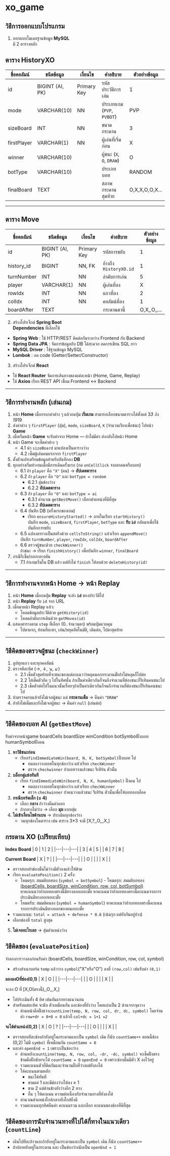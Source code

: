 # xo_game

## วิธีการออกแบบโปรแกรม

1) ออกแบบโมเดลฐานข้อมูล **MySQL**  
มี 2 ตารางหลัก

## ตาราง HistoryXO

| ชื่อคอลัมน์    | ชนิดข้อมูล     | เงื่อนไข         | คำอธิบาย             | ตัวอย่างข้อมูล |
|-----------------|----------------|------------------|----------------------|----------------|
| id              | BIGINT (AI, PK)| Primary Key      | รหัสประวัติการเล่น  | 1              |
| mode            | VARCHAR(10)    | NN               | ประเภทเกม (`PVP`, `PVBOT`) | PVP |
| sizeBoard       | INT            | NN               | ขนาดกระดาน          | 3              |
| firstPlayer     | VARCHAR(1)     | NN               | ผู้เล่นที่เริ่มก่อน  | X              |
| winner          | VARCHAR(10)    |                  | ผู้ชนะ (`X`, `O`, `DRAW`) | O |
| botType         | VARCHAR(10)    |         | ประเภทบอท            | RANDOM             |
| finalBoard      | TEXT           |              | สภาพกระดานสุดท้าย   | O,X,X,O,O,X... |

---

## ตาราง Move

| ชื่อคอลัมน์    | ชนิดข้อมูล     | เงื่อนไข         | คำอธิบาย             | ตัวอย่างข้อมูล |
|-----------------|----------------|------------------|----------------------|----------------|
| id              | BIGINT (AI, PK)| Primary Key      | รหัสการขยับ         | 1              |
| history_id      | BIGINT         | NN, FK           | อ้างถึง `HistoryXO.id` | 1 |
| turnNumber      | INT            | NN               | ลำดับการเล่น         | 5              |
| player          | VARCHAR(1)     | NN               | ผู้เล่นที่ลง         | X              |
| rowIdx          | INT            | NN               | แถวที่ลง             | 2              |
| colIdx          | INT            | NN               | คอลัมน์ที่ลง        | 1              |
| boardAfter      | TEXT           |                | กระดานตานี้   | O,X,,O,,...  |


2) สร้างโปรเจ็กต์ **Spring Boot**  
**Dependencies** ที่เลือกใช้
- **Spring Web** : ใช้ HTTP/REST ติดต่อกันระหว่าง Frontend กับ Backend  
- **Spring Data JPA** : จัดการข้อมูลกับ DB ได้สะดวก ลดการเขียน SQL ยาว  
- **MySQL Driver** : ใช้ฐานข้อมูล MySQL  
- **Lombok** : ลด code (Getter/Setter/Constructor)

3) สร้างโปรเจ็กต์ **React**
- ใช้ **React Router** จัดการเส้นทางของแต่ละหน้า (Home, Game, Replay)
- ใช้ **Axios** เรียก REST API เชื่อม Frontend ↔ Backend

---

## วิธีการทำงานหลัก (เล่นเกม)

1. หน้า **Home** เมื่อกรอกค่าต่าง ๆ แล้วกดปุ่ม **เริ่มเกม**  สามารถเลือกขนาดตารางได้ตั้งแต่ 3*3 ถึง 19*19
2. ส่งค่าต่าง ๆ `firstPlayer` (สุ่ม), `mode`, `sizeBoard`, `K` (จำนวนเรียงเพื่อชนะ) ไปหน้า **Game**  
3. เมื่อเริ่มหน้า **Game** จะรับค่าจาก Home — ถ้าไม่มีค่า ส่งกลับไปหน้า Home  
4. หน้า Game จะเซ็ตค่าต่าง ๆ  
   - 4.1 นำ `sizeBoard` มาแปลงเป็นตารางว่าง  
   - 4.2 เซ็ตผู้เล่นคนแรกจาก `firstPlayer`  
5. ตั้งตัวแปรเตรียมข้อมูลสำหรับบันทึกลง **DB**  
6. ทุกอย่างเริ่มทำงานเมื่อมีการเดินครั้งแรก (กด `onCellClick` จากตาคนหรือบอท)
   - 6.1 ถ้า `player` คือ `"X"` (คน) → **อัปเดตตาราง**
   - 6.2 ถ้า `player` คือ `"O"` และ `botType = random`
       - 6.2.1 สุ่มช่องว่าง  
       - 6.2.2 **อัปเดตตาราง**
   - 6.3 ถ้า `player` คือ `"O"` และ `botType = ai`
       - 6.3.1 คำนวณ `getBestMove()` เลือกตำแหน่งที่ดีที่สุด  
       - 6.3.2 **อัปเดตตาราง**
   - 6.4 บันทึก DB (ครั้งแรกของเกม)
       - เรียก `ensureHistoryStarted()` → ภายในเรียก `startHistory()`  
         บันทึก `mode`, `sizeBoard`, `firstPlayer`, `botType` และ **รับ `id`** กลับมาเพื่อใช้บันทึกการขยับ
   - 6.5 แปลงตารางเป็นสตริงด้วย `cellsToString()` แล้วเรียก `appendMove()`  
       บันทึก `turnNumber`, `player`, `rowIdx`, `colIdx`, `boardAfter`
   - 6.6 ตรวจผู้ชนะด้วย `checkWinner()`  
       ถ้าชนะ → เรียก `finishHistory()` เพื่อบันทึก `winner`, `finalBoard`
7. กรณีรีเซ็ต/ออกกลางคัน
   - 7.1 ถ้าเกมเริ่มใน DB แล้ว แต่ยังไม่ `finish` ให้ลบด้วย `deleteHistory(id)`

---

## วิธีการทำงานจากหน้า Home → หน้า Replay

1. หน้า **Home** เมื่อกดปุ่ม **Replay** จะส่ง **`id`** ของประวัติไป  
2. หน้า **Replay** รับ `id` จาก URL  
3. เมื่อมาหน้า Replay แล้ว:
   - โหลดข้อมูลประวัติด้วย `getHistory(id)`
   - โหลดลำดับการเดินด้วย `getMoves(id)`
4. แสดงตารางตาม `step` ที่เลือก (0..จำนวนตา) พร้อมปุ่มควบคุม  
   - ไปตาแรก, ย้อนทีละตา, เล่น/หยุดอัตโนมัติ, เดินต่อ, ไปตาสุดท้าย

---

## วิธีคิดของตรวจผู้ชนะ (`checkWinner`)

1. ลูปทุกแถว และทุกคอลัมน์  
2. ตรวจทีละทิศ (→, ↓, ↘, ↙)
   - 2.1 เช็คตัวสุดท้ายที่จะชนะของแต่ละแนวว่าหลุดนอกกระดานมั้ยถ้าไม่หลุดก็ไปต่อ
   - 2.2 ไล่เช็คตัวถัด ๆ ไปในทิศนั้น ถ้าเป็นค่าเดียวกันก็จนถึงจำนวนที่ต้องชนะก็รีเทินคนชนะไป  
   - 2.3 เช็คตัวต่อไปในแนวนั้นเรื่อยๆถ้าเป็นค่าเดียวกันก็จนถึงจำนวนที่ต้องชนะก็รีเทินคนชนะไป
3. ถ้าตรวจครบแล้วยังไม่เจอผู้ชนะ แต่ **กระดานเต็ม** → คืนค่า `"DRAW"`
4. ถ้ายังไม่เต็มและยังไม่เจอผู้ชนะ → คืนค่า `null` (เล่นต่อ)

---

## วิธีคิดของบอท AI (`getBestMove`)
รับค่าจากหน้าgame boardCells boardSize winCondition botSymbolฝั่งบอท  humanSymbolฝั่งคน
1. **หาวิธีชนะก่อน**  
   - เรียก`findImmediateWin(board, N, K, botSymbol)`ฝั่งบอท ไป
      - ทดลองวางบอทในทุกช่องว่าง แล้วเรียก `checkWinner`
      - ตรวจ `checkwinner` ถ้าบอทวางแล้วชนะ รีเทิร์น ตัวนั้น
2. **บล็อกคู่แข่งทันที**  
   - เรียก `findImmediateWin(board, N, K, humanSymbol)` ฝั่งคน ไป
      - ทดลองวางบอทในทุกช่องว่าง แล้วเรียก `checkWinner`
      - ตรวจ `checkwinner` ถ้าคนวางแล้วชนะ รีเทิร์น ตัวนั้นเพื่อให้บอทลงบล็อค
3. **กรณีบอร์ดเล็ก (≤ 4)**  
   - เลือก **กลาง** ถ้าว่างคืนค่าออก
   - ถ้ากลางไม่ว่าง → เลือก **มุม** แบบสุ่ม
4. **ไม่เข้าเงื่อนไขด้านบน** → ประเมินทุกช่องว่าง  
   - วนทุกช่องในตาราง เช่น ตาราง 3*3 จะมี [X,?,,O,,,X,]
## กระดาน XO (เปรียบเทียบ) 
**Index Board**
| 0 | 1 | 2 |
|---|---|---|
| 3 | 4 | 5 |
| 6 | 7 | 8 |

**Current Board**
| X | ? |   |
|---|---|---|
|   | O |   |
|   | X |   |
   - ตรวจสอบถ้าช่องนั้นไม่ว่างมีตัวลงแล้วให้ข้าม
   - เรียก `evaluatePosition()` 2 ครั้ง:
     - โหมดรุก: สมมติบอทลง (`symbol = botSymbol`) - โหมดรุก: สมมติบอทลง  
  [ (boardCells, boardSize, winCondition, row, col, botSymbol) ](#วิธีคิดของ-evaluateposition)  
  หาคะแนนว่าถ้าบอทลงตรงนี้มีทางออกเยอะมั้ย
 หาคะแนนว่าถ้าบอทลงตรงนี้คะแนนจากการประเมินมีทางออกเยอะมั้ย
     - โหมดรับ: สมมติคนลง (`symbol = humanSymbol`) หาคะแนนว่าถ้าบอทลงตรงนี้คะแนนจากการประเมินมีทางออกของคนเยอะมั้ย
   - รวมคะแนน: `total = attack + defense * 0.6` (เน้นรุก แต่ยังกันอยู่บ้าง)
   - เลือกช่องที่ `total` สูงสุด
5. **ไม่เจออะไรเลย** → สุ่มตำแหน่งว่าง

## วิธีคิดของ (`evaluatePosition`)
จำลองการวางลงก่อนรับค่า (boardCells, boardSize, winCondition, row, col, symbol)
   - สร้างสำเนาบอร์ด `temp` แล้ววาง `symbol`("X"หรือ"O") ลงที่ `(row,col)` เช่นรับค่า `(0,1)`
     
**ลองลงOที่ช่อง(0,1)**
| X | O |   |
|---|---|---|
|   | O |   |
|   | X |   |

   จะลง O ที่ [X,O(ตรงนี้),,O,,,X,]
   - ไล่ประเมินทั้ง 4 ทิศ เช่นอันแรกทางแนวนอน
   - สำหรับแต่ละทิศ จะนับ ตัวเหมือนกัน และช่องที่ยังว่าง โดยแบ่งเป็น 2 ด้านจากจุดวาง
      - ด้านหน้าคือฝั่งขวา`countLine(temp, N, row, col, dr, dc, symbol)` โดยจำนค่า `row+dr = 0+0 = 0`  แล้วก็ `col+dc = 1+1 =2`
   
**จะได้ตำแหน่ง(0,2)**
| X | O | ? |
|---|---|---|
|   | O |   |
|   | X |   |
   - ตรวจสอบทีละช่องถ้ายังอยู่ในกระดานและเป็น `symbol` เดิม ก็นับ `countSame++` ตอนนี้ช่อง (0,2) ไม่มี `symbol` ที่เหมือนกัน `countSame = 0`
   - และค่า `openEnd = 1` เพราะเป็นช่องว่าง
      - ด้านหลัง`countLine(temp, N, row, col, -dr, -dc, symbol)` จะเช็คฝั่งตรงข้ามคือฝั่งซ้ายจะได้ `countSame = 0` `openEnd = 0` เพราะช่องนั้นมีตัว X ลงไว้อยู่ 
      - รวมคะแนนตัวที่ติดกันและจำนวนฝั่งที่ว่างแต่ยังลงได้
      - ให้คะแนนตามหลัก
         - ชนะได้ทันที
         - ขาดแค่ 1 และมีช่องว่างให้ลง ≥ 1
         - ขาด 2 แต่ด้านข้างยังว่างอีก 2 ทาง 
         - อื่น ๆ ให้คะแนน ความต่อเนื่องกับจำนวนทางที่ยังลงได้
      - คำนวณตำแหน่งใกล้กลางยิ่งใกล้ยิ่งดี
      - รวมคะแนนทุกทิศคืนค่า คะแนนรวม และเลือก คะแนนของช่องที่ดีที่สุด

## วิธีคิดของการนับจำนวนทางที่ไปได้กี่ทางในแนวเดียว (`countLine`)
   - เดินไปทีละก้าวและถ้ายังอยู่ในกระดานและเป็น `symbol` เดิม ก็นับ `countSame++`
   - ถ้าปลายยังอยู่ในกระดาน และ เป็นช่องว่างนับเป็น `openEnd = 1`
